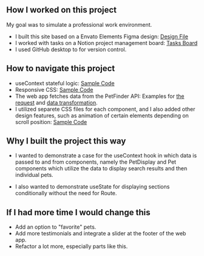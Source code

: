 ## How I worked on this project

My goal was to simulate a professional work environment.

- I built this site based on a Envato Elements Figma design: <a href="https://elements.envato.com/pet-shop-landing-page-KMSMGFY">Design File</a>
- I worked with tasks on a Notion project management board: <a href="https://www.notion.so/Pet-Adoption-WebApp-5860b93ea2754603918fa4e251d7f09a">Tasks Board</a>
- I used GitHub desktop to for version control.

## How to navigate this project

 - useContext stateful logic: <a href="https://github.com/leodeleonkc/PetFinder/blob/51008e6fff2170b550ca9ee18aaab1bdcb3cc80d/my-app/src/Fetch.js">Sample Code</a>
 - Responsive CSS: <a href="https://github.com/leodeleonkc/PetFinder/blob/51008e6fff2170b550ca9ee18aaab1bdcb3cc80d/my-app/src/hero.css">Sample Code</a>
 - The web app fetches data from the PetFinder API: Examples for <a href="https://github.com/leodeleonkc/PetFinder/blob/51008e6fff2170b550ca9ee18aaab1bdcb3cc80d/my-app/src/Fetch.js">the request</a> and <a href="https://github.com/leodeleonkc/PetFinder/blob/51008e6fff2170b550ca9ee18aaab1bdcb3cc80d/my-app/src/Components/PetDisplay.js">data transformation</a>.
  - I utilized separete CSS files for each component, and I also added other design features, such as animation of certain elements depending on scroll position: <a href="https://github.com/leodeleonkc/PetFinder/blob/51008e6fff2170b550ca9ee18aaab1bdcb3cc80d/my-app/src/Components/Hero.js">Sample Code</a>
 
 ## Why I built the project this way
 
 - I wanted to demonstrate a case for the useContext hook in which data is passed to and from components, namely the PetDisplay and Pet components which utilize the data to display search results and then individual pets.
 
 - I also wanted to demonstrate useState for displaying sections conditionally without the need for Route.
 
 
 ## If I had more time I would change this
 
 - Add an option to "favorite" pets.
 - Add more testimonials and integrate a slider at the footer of the web app.
 - Refactor a lot more, especially parts like <a ref="https://github.com/leodeleonkc/PetFinder/blob/51008e6fff2170b550ca9ee18aaab1bdcb3cc80d/my-app/src/pet.css">this.</a>
